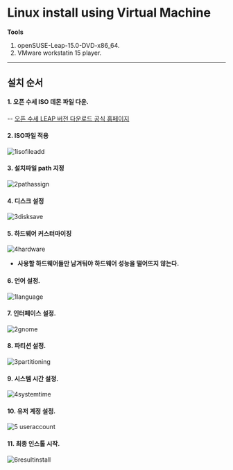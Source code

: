 # Linux install using Virtual Machine 

**Tools**
1. openSUSE-Leap-15.0-DVD-x86_64.
2. VMware workstatin 15 player.
****

## 설치 순서
#### 1. 오픈 수세 ISO 데몬 파일 다운.
 -- [오픈 수세 LEAP 버전 다운로드 공식 홈페이지](https://software.opensuse.org/distributions/leap)
 
#### 2. ISO파일 적용
![1isofileadd](https://user-images.githubusercontent.com/44318904/49155277-e2f4c400-f35d-11e8-816d-735501d12f50.PNG)

#### 3. 설치파일 path 지정
![2pathassign](https://user-images.githubusercontent.com/44318904/49155424-3ff07a00-f35e-11e8-980d-c9d8d56a26c4.PNG)

#### 4.  디스크 설정
![3disksave](https://user-images.githubusercontent.com/44318904/49155432-47178800-f35e-11e8-98ba-04e8c0c55017.PNG)

#### 5. 하드웨어 커스터마이징
![4hardware](https://user-images.githubusercontent.com/44318904/49155451-526ab380-f35e-11e8-8b02-7bc00e483c95.PNG)
+ **사용할 하드웨어들만 남겨둬야 하드웨어 성능을 떨어뜨지 않는다.**

#### 6. 언어 설정.
![1language](https://user-images.githubusercontent.com/44318904/49155342-0d468180-f35e-11e8-870e-fe1ce3d9b3fc.PNG)

#### 7. 인터페이스 설정.
![2gnome](https://user-images.githubusercontent.com/44318904/49155354-15062600-f35e-11e8-91f8-73be3f43e017.PNG)

#### 8.  파티션 설정.
![3partitioning](https://user-images.githubusercontent.com/44318904/49155372-1d5e6100-f35e-11e8-946c-0a56ee010397.PNG)

#### 9. 시스템 시간 설정.
![4systemtime](https://user-images.githubusercontent.com/44318904/49155382-251e0580-f35e-11e8-96c3-4c87c2b73d01.PNG)

#### 10. 유저 계정 설정.
![5 useraccount](https://user-images.githubusercontent.com/44318904/49155396-2ea76d80-f35e-11e8-9350-7b7461a64dd2.PNG)

#### 11. 최종 인스톨 시작.
![6resultinstall](https://user-images.githubusercontent.com/44318904/49155411-37983f00-f35e-11e8-9f45-9ed9f5e0efeb.PNG)
